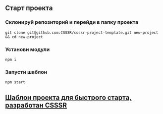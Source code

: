 ## Старт проекта

### Склонируй репозиторий и перейди в папку проекта
```
git clone git@github.com:CSSSR/csssr-project-template.git new-project && cd new-project
```

### Установи модули
```
npm i
```

### Запусти шаблон
```
npm start
```


## [Шаблон проекта для быстрого старта, разработан CSSSR](https://github.com/CSSSR/csssr-project-template/blob/master/contributing.md)
